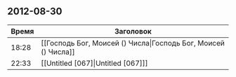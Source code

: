 ## 2012-08-30
| Время | Заголовок |
| --- | --- |
| 18:28 | [[Господь Бог, Моисей ()  Числа\|Господь Бог, Моисей ()  Числа]] |
| 22:33 | [[Untitled [067]\|Untitled [067]]] |
